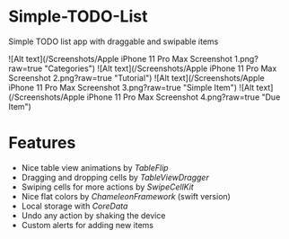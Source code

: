 # Simple-TODO-List
Simple TODO list app with draggable and swipable items

![Alt text](/Screenshots/Apple iPhone 11 Pro Max Screenshot 1.png?raw=true "Categories")
![Alt text](/Screenshots/Apple iPhone 11 Pro Max Screenshot 2.png?raw=true "Tutorial")
![Alt text](/Screenshots/Apple iPhone 11 Pro Max Screenshot 3.png?raw=true "Simple Item")
![Alt text](/Screenshots/Apple iPhone 11 Pro Max Screenshot 4.png?raw=true "Due Item")

# Features

* Nice table view animations by _TableFlip_
* Dragging and dropping cells by _TableViewDragger_
* Swiping cells for more actions by _SwipeCellKit_
* Nice flat colors by _ChameleonFramework_ (swift version)
* Local storage with _CoreData_
* Undo any action by shaking the device
* Custom alerts for adding new items
